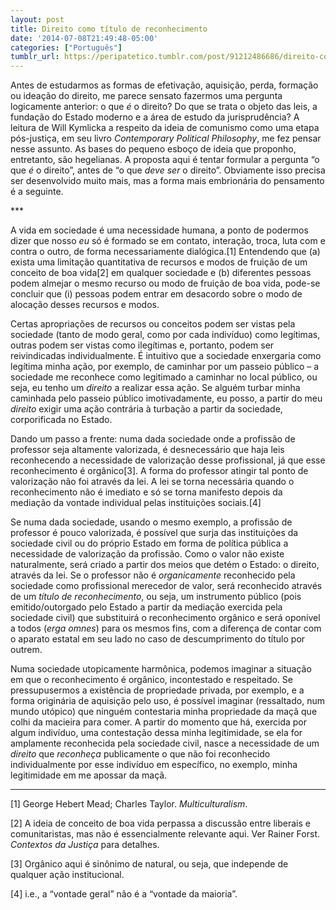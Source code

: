 ```yaml
---
layout: post
title: Direito como título de reconhecimento
date: '2014-07-08T21:49:48-05:00'
categories: ["Português"]
tumblr_url: https://peripatetico.tumblr.com/post/91212486686/direito-como-t%C3%ADtulo-de-reconhecimento
---
```

Antes de estudarmos as formas de efetivação, aquisição, perda, formação ou ideação do direito, me parece sensato fazermos uma pergunta logicamente anterior: o que _é_ o direito? Do que se trata o objeto das leis, a fundação do Estado moderno e a área de estudo da jurisprudência? A leitura de Will Kymlicka a respeito da ideia de comunismo como uma etapa pós-justiça, em seu livro _Contemporary Political Philosophy_, me fez pensar nesse assunto. As bases do pequeno esboço de ideia que proponho, entretanto, são hegelianas. A proposta aqui é tentar formular a pergunta “o que _é_ o direito”, antes de “o que _deve ser_ o direito”. Obviamente isso precisa ser desenvolvido muito mais, mas a forma mais embrionária do pensamento é a seguinte.

\*\*\*

A vida em sociedade é uma necessidade humana, a ponto de podermos dizer que nosso _eu_ só é formado se em contato, interação, troca, luta com e contra o outro, de forma necessariamente dialógica.[1] Entendendo que (a) exista uma limitação quantitativa de recursos e modos de fruição de um conceito de boa vida[2] em qualquer sociedade e (b) diferentes pessoas podem almejar o mesmo recurso ou modo de fruição de boa vida, pode-se concluir que (i) pessoas podem entrar em desacordo sobre o modo de alocação desses recursos e modos.

Certas apropriações de recursos ou conceitos podem ser vistas pela sociedade (tanto de modo geral, como por cada indivíduo) como legítimas, outras podem ser vistas como ilegítimas e, portanto, podem ser reivindicadas individualmente. É intuitivo que a sociedade enxergaria como legítima minha ação, por exemplo, de caminhar por um passeio público – a sociedade me reconhece como legitimado a caminhar no local público, ou seja, eu tenho um _direito_ a realizar essa ação. Se alguém turbar minha caminhada pelo passeio público imotivadamente, eu posso, a partir do meu _direito_ exigir uma ação contrária à turbação a partir da sociedade, corporificada no Estado.

Dando um passo a frente: numa dada sociedade onde a profissão de professor seja altamente valorizada, é desnecessário que haja leis reconhecendo a necessidade de valorização desse profissional, já que esse reconhecimento é orgânico[3]. A forma do professor atingir tal ponto de valorização não foi através da lei. A lei se torna necessária quando o reconhecimento não é imediato e só se torna manifesto depois da mediação da vontade individual pelas instituições sociais.[4]

Se numa dada sociedade, usando o mesmo exemplo, a profissão de professor é pouco valorizada, é possível que surja das instituições da sociedade civil ou do próprio Estado em forma de política pública a necessidade de valorização da profissão. Como o valor não existe naturalmente, será criado a partir dos meios que detém o Estado: o direito, através da lei. Se o professor não é _organicamente_ reconhecido pela sociedade como profissional merecedor de valor, será reconhecido através de um _título de reconhecimento_, ou seja, um instrumento público (pois emitido/outorgado pelo Estado a partir da mediação exercida pela sociedade civil) que substituirá o reconhecimento orgânico e será oponível a todos (_erga omnes_) para os mesmos fins, com a diferença de contar com o aparato estatal em seu lado no caso de descumprimento do título por outrem.

Numa sociedade utopicamente harmônica, podemos imaginar a situação em que o reconhecimento é orgânico, incontestado e respeitado. Se pressupusermos a existência de propriedade privada, por exemplo, e a forma originária de aquisição pelo uso, é possível imaginar (ressaltado, num mundo utópico) que ninguém contestaria minha propriedade da maçã que colhi da macieira para comer. A partir do momento que há, exercida por algum indivíduo, uma contestação dessa minha legitimidade, se ela for amplamente reconhecida pela sociedade civil, nasce a necessidade de um _direito_ que _reconheça_ publicamente o que não foi reconhecido individualmente por esse indivíduo em específico, no exemplo, minha legitimidade em me apossar da maçã.

  

* * *

[1] George Hebert Mead; Charles Taylor. _Multiculturalism_.

[2] A ideia de conceito de boa vida perpassa a discussão entre liberais e comunitaristas, mas não é essencialmente relevante aqui. Ver Rainer Forst. _Contextos da Justiça_ para detalhes.

[3] Orgânico aqui é sinônimo de natural, ou seja, que independe de qualquer ação institucional.

[4] i.e., a “vontade geral” não é a “vontade da maioria”.

